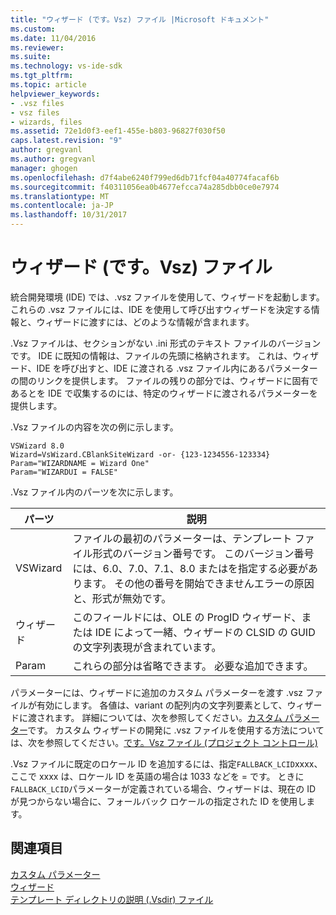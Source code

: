 ```yaml
---
title: "ウィザード (です。Vsz) ファイル |Microsoft ドキュメント"
ms.custom: 
ms.date: 11/04/2016
ms.reviewer: 
ms.suite: 
ms.technology: vs-ide-sdk
ms.tgt_pltfrm: 
ms.topic: article
helpviewer_keywords:
- .vsz files
- vsz files
- wizards, files
ms.assetid: 72e1d0f3-eef1-455e-b803-96827f030f50
caps.latest.revision: "9"
author: gregvanl
ms.author: gregvanl
manager: ghogen
ms.openlocfilehash: d7f4abe6240f799ed6db71fcf04a40774facaf6b
ms.sourcegitcommit: f40311056ea0b4677efcca74a285dbb0ce0e7974
ms.translationtype: MT
ms.contentlocale: ja-JP
ms.lasthandoff: 10/31/2017
---
```

# <a name="wizard-vsz-file"></a>ウィザード (です。Vsz) ファイル
統合開発環境 (IDE) では、.vsz ファイルを使用して、ウィザードを起動します。 これらの .vsz ファイルには、IDE を使用して呼び出すウィザードを決定する情報と、ウィザードに渡すには、どのような情報が含まれます。  
  
 .Vsz ファイルは、セクションがない .ini 形式のテキスト ファイルのバージョンです。 IDE に既知の情報は、ファイルの先頭に格納されます。 これは、ウィザード、IDE を呼び出すと、IDE に渡される .vsz ファイル内にあるパラメーターの間のリンクを提供します。 ファイルの残りの部分では、ウィザードに固有であるとを IDE で収集するのには、特定のウィザードに渡されるパラメーターを提供します。  
  
 .Vsz ファイルの内容を次の例に示します。  
  
```  
VSWizard 8.0  
Wizard=VsWizard.CBlankSiteWizard -or- {123-1234556-123334}  
Param="WIZARDNAME = Wizard One"  
Param="WIZARDUI = FALSE"  
```  
  
 .Vsz ファイル内のパーツを次に示します。  
  
|パーツ|説明|  
|----------|-----------------|  
|VSWizard|ファイルの最初のパラメーターは、テンプレート ファイル形式のバージョン番号です。 このバージョン番号には、6.0、7.0、7.1、8.0 またはを指定する必要があります。 その他の番号を開始できませんエラーの原因と、形式が無効です。|  
|ウィザード|このフィールドには、OLE の ProgID ウィザード、または IDE によって一緒、ウィザードの CLSID の GUID の文字列表現が含まれています。|  
|Param|これらの部分は省略できます。 必要な追加できます。|  
  
 パラメーターには、ウィザードに追加のカスタム パラメーターを渡す .vsz ファイルが有効にします。 各値は、variant の配列内の文字列要素として、ウィザードに渡されます。 詳細については、次を参照してください。[カスタム パラメーター](../../extensibility/internals/custom-parameters.md)です。 カスタム ウィザードの開発に .vsz ファイルを使用する方法については、次を参照してください。[です。Vsz ファイル (プロジェクト コントロール)](/cpp/ide/dot-vsz-file-project-control)  
  
 .Vsz ファイルに既定のロケール ID を追加するには、指定`FALLBACK_LCID`xxxx、ここで xxxx は、ロケール ID を英語の場合は 1033 などを = です。 ときに`FALLBACK_LCID`パラメーターが定義されている場合、ウィザードは、現在の ID が見つからない場合に、フォールバック ロケールの指定された ID を使用します。  
  
## <a name="see-also"></a>関連項目  
 [カスタム パラメーター](../../extensibility/internals/custom-parameters.md)   
 [ウィザード](../../extensibility/internals/wizards.md)   
 [テンプレート ディレクトリの説明 (.Vsdir) ファイル](../../extensibility/internals/template-directory-description-dot-vsdir-files.md)